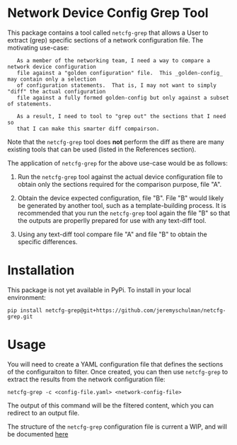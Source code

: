 # Network Device Config Grep Tool

This package contains a tool called `netcfg-grep` that allows a User to extract (grep)
specific sections of a network configuration file.  The motivating use-case:

       As a member of the networking team, I need a way to compare a network device configuration
       file against a "golden configuration" file.  This _golden-config_ may contain only a selection
       of configuration statements.  That is, I may not want to simply "diff" the actual configuration
       file against a fully formed golden-config but only against a subset of statements.

       As a result, I need to tool to "grep out" the sections that I need so
       that I can make this smarter diff compairson.

Note that the `netcfg-grep` tool does **not** perform the diff as there are many existing tools
that can be used (listed in the References section).

The application of `netcfg-grep` for the above use-case would be as follows:

   1. Run the `netcfg-grep` tool against the actual device configuration file to
   obtain only the sections required for the comparison purpose, file "A".

   2. Obtain the device expected configuration, file "B".  File "B" would likely
   be generated by another tool, such as a template-building process.  It is recommended
   that you run the `netcfg-grep` tool again the file "B" so that the outputs are
   properlly prepared for use with any text-diff tool.

   3. Using any text-diff tool compare file "A" and file "B" to obtain the specific
   differences.


# Installation

This package is not yet available in PyPi.  To install in your local environment:

```shell
pip install netcfg-grep@git+https://github.com/jeremyschulman/netcfg-grep.git
```

# Usage

You will need to create a YAML configuration file that defines the sections of
the configuraiton to filter.  Once created, you can then use `netcfg-grep` to
extract the results from the network configuration file:

```shell
netcfg-grep -c <config-file.yaml> <network-config-file>
```

The output of this command will be the filtered content, which you can redirect
to an output file.

The structure of the `netcfg-grep` configuration file is current a WIP, and will
be documented [here](docs/config.md)


